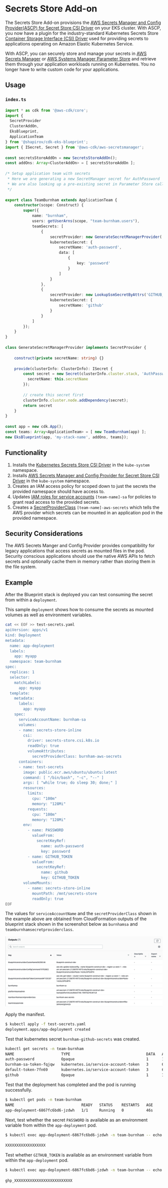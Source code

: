 # Secrets Store Add-on

The Secrets Store Add-on provisions the [AWS Secrets Manager and Config Provider(ASCP) for Secret Store CSI Driver](https://docs.aws.amazon.com/secretsmanager/latest/userguide/integrating_csi_driver.html) on your EKS cluster. With ASCP, you now have a plugin for the industry-standard Kubernetes Secrets Store [Container Storage Interface (CSI) Driver](https://github.com/kubernetes-sigs/secrets-store-csi-driver) used for providing secrets to applications operating on Amazon Elastic Kubernetes Service.

With ASCP, you can securely store and manage your secrets in [AWS Secrets Manager](https://docs.aws.amazon.com/secretsmanager) or [AWS Systems Manager Parameter Store](https://docs.aws.amazon.com/systems-manager/latest/userguide/systems-manager-parameter-store.html) and retrieve them through your application workloads running on Kubernetes. You no longer have to write custom code for your applications.

## Usage

### **`index.ts`**

```typescript
import * as cdk from '@aws-cdk/core';
import {
  SecretProvider
  ClusterAddOn,
  EksBlueprint,
  ApplicationTeam
} from '@shapirov/cdk-eks-blueprint';
import { ISecret, Secret } from '@aws-cdk/aws-secretsmanager';

const secretsStoreAddOn = new SecretsStoreAddOn();
const addOns: Array<ClusterAddOn> = [ secretsStoreAddOn ];

/* Setup application team with secrets
 * Here we are generating a new SecretManager secret for AuthPassword
 * We are also looking up a pre-existing secret in Parameter Store called GITHUB_TOKEN
 */

export class TeamBurnham extends ApplicationTeam {
    constructor(scope: Construct) {
        super({
            name: "burnham",
            users: getUserArns(scope, "team-burnham.users"),
            teamSecrets: [
                {
                    secretProvider: new GenerateSecretManagerProvider('AuthPassword),
                    kubernetesSecret: {
                        secretName: 'auth-password',
                        data: [
                            {
                                key: 'password'
                            }
                        ]
                    }
                },
                {
                    secretProvider: new LookupSsmSecretByAttrs('GITHUB_TOKEN', 1),
                    kubernetesSecret: {
                        secretName: 'github'
                    }
                }
            ]
        });
    }
}

class GenerateSecretManagerProvider implements SecretProvider {

    construct(private secretName: string) {}

    provide(clusterInfo: ClusterInfo): ISecret {
        const secret = new Secret(clusterInfo.cluster.stack, 'AuthPassword', {
          secretName: this.secretName
        });

        // create this secret first
        clusterInfo.cluster.node.addDependency(secret);
        return secret
    }
}

const app = new cdk.App();
const teams: Array<ApplicationTeam> = [ new TeamBurnham(app) ];
new EksBlueprint(app, 'my-stack-name', addOns, teams});
```

## Functionality

1. Installs the [Kubernetes Secrets Store CSI Driver](https://github.com/kubernetes-sigs/secrets-store-csi-driver) in the `kube-system` namespace.
2. Installs [AWS Secrets Manager and Config Provider for Secret Store CSI Driver](https://github.com/aws/secrets-store-csi-driver-provider-aws) in the `kube-system` namespace.
3. Creates an IAM access policy for scoped down to just the secrets the provided namespace should have access to.
4. Updates [IAM roles for service accounts](https://docs.aws.amazon.com/eks/latest/userguide/create-service-account-iam-policy-and-role.html) `[team-name]-sa` for policies to grant read access to the provided secrets.
5. Creates a [SecretProviderClass](https://github.com/aws/secrets-store-csi-driver-provider-aws#secretproviderclass-options) `[team-name]-aws-secrets` which tells the AWS provider which secrets can be mounted in an application pod in the provided namespace.

## Security Considerations

The AWS Secrets Manger and Config Provider provides compatibility for legacy applications that access secrets as mounted files in the pod. Security conscious applications should use the native AWS APIs to fetch secrets and optionally cache them in memory rather than storing them in the file system.

## Example

After the Blueprint stack is deployed you can test consuming the secret from within a `deployment`.

This sample `deployment` shows how to consume the secrets as mounted volumes as well as environment variables.

```sh
cat << EOF >> test-secrets.yaml
apiVersion: apps/v1
kind: Deployment
metadata:
  name: app-deployment
  labels:
    app: myapp
  namespace: team-burnham
spec:
  replicas: 1
  selector:
    matchLabels:
      app: myapp
  template:
    metadata:
      labels:
        app: myapp
    spec:
      serviceAccountName: burnham-sa
      volumes:
      - name: secrets-store-inline
        csi:
          driver: secrets-store.csi.k8s.io
          readOnly: true
          volumeAttributes:
            secretProviderClass: burnham-aws-secrets
      containers:
      - name: test-secrets
        image: public.ecr.aws/ubuntu/ubuntu:latest
        command: [ "/bin/bash", "-c", "--" ]
        args: [ "while true; do sleep 30; done;" ]
        resources:
          limits:
            cpu: "100m"
            memory: "128Mi"
          requests:
            cpu: "100m"
            memory: "128Mi"
        env:
          - name: PASSWORD
            valueFrom:
              secretKeyRef:
                name: auth-password
                key: password
          - name: GITHUB_TOKEN
            valueFrom:
              secretKeyRef:
                name: github
                key: GITHUB_TOKEN
        volumeMounts:
          - name: secrets-store-inline
            mountPath: /mnt/secrets-store
            readOnly: true
EOF
```

The values for `serviceAccountName` and the `secretProviderClass` shown in the example above are obtained from CloudFormation outputs of the blueprint stack shown in the screenshot below as `burnhamsa` and `teamburnhamsecretproviderclass`.

![outputs](./../assets/images/cloudformation-outputs.png)

Apply the manifest.

```sh
$ kubectl apply -f test-secrets.yaml
deployment.apps/app-deployment created
```

Test that kubernetes secret `burnham-github-secrets` was created.

```sh
kubectl get secrets -n team-burnham
NAME                     TYPE                                  DATA   AGE
auth-password            Opaque                                1      19s
burnham-sa-token-fqjqw   kubernetes.io/service-account-token   3      64m
default-token-7fn69      kubernetes.io/service-account-token   3      64m
github                   Opaque                                1      19s
```

Test that the deployment has completed and the pod is running successfully.

```sh
$ kubectl get pods -n team-burnham
NAME                              READY   STATUS    RESTARTS   AGE
app-deployment-6867fc6bd6-jzdwh   1/1     Running   0          46s
```

Next, test whether the secret `PASSWORD` is available as an environment variable from within the `app-deployment` pod.

```sh
$ kubectl exec app-deployment-6867fc6bd6-jzdwh -n team-burnham -- echo $PASSWORD

XXXXXXXXXXXXXXXXXX
```

Test whether `GITHUB_TOKEN` is available as an environment variable from within the `app-deployment` pod.

```sh
$ kubectl exec app-deployment-6867fc6bd6-jzdwh -n team-burnham -- echo $GITHUB_TOKEN

ghp_XXXXXXXXXXXXXXXXXXXXXXXXXX
```
